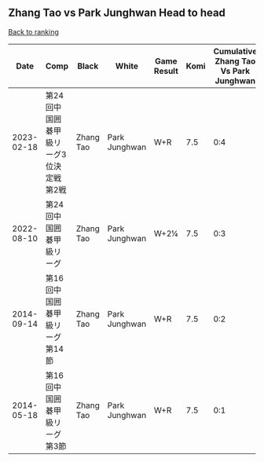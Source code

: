 ## Zhang Tao vs Park Junghwan Head to head

[Back to ranking](../../index.md)




| **Date** | **Comp** | **Black** | **White** | **Game Result** | **Komi** | **Cumulative Zhang Tao Vs Park Junghwan** | **Zhang Tao Streak** | **Park Junghwan Streak** | 
| --- | --- | --- | --- | --- | --- | --- | --- | --- |
| 2023-02-18 | 第24回中国囲碁甲級リーグ3位決定戦第2戦 | Zhang Tao | Park Junghwan | W+R | 7.5 | 0:4 | 0 | 4 | 
| 2022-08-10 | 第24回中国囲碁甲級リーグ | Zhang Tao | Park Junghwan | W+2¼ | 7.5 | 0:3 | 0 | 3 | 
| 2014-09-14 | 第16回中国囲碁甲級リーグ第14節 | Zhang Tao | Park Junghwan | W+R | 7.5 | 0:2 | 0 | 2 | 
| 2014-05-18 | 第16回中国囲碁甲級リーグ第3節 | Zhang Tao | Park Junghwan | W+R | 7.5 | 0:1 | 0 | 1 |




